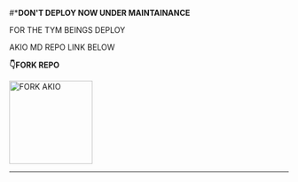 #***DON'T DEPLOY NOW UNDER MAINTAINANCE**

FOR THE TYM BEINGS DEPLOY

AKIO MD REPO LINK BELOW


**👇FORK REPO**

  

<a href="https://github.com/kingmalvn/AKIO-MD/fork"><img src="https://img.shields.io/badge/CLICK%20HERE-blue" alt="FORK AKIO" width="150"></a>
***
